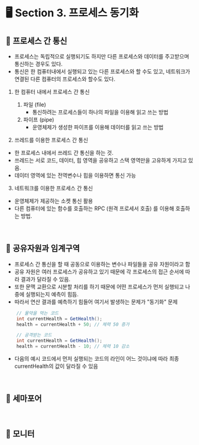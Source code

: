 # 🖥 Section 3. 프로세스 동기화

## 📍 프로세스 간 통신
- 프로세스는 독립적으로 실행되기도 하지만 다른 프로세스와 데이터를 주고받으며 통신하는 경우도 있다.
- 통신은 한 컴퓨터내에서 실행되고 있는 다른 프로세스와 할 수도 있고, 네트워크가 연결된 다른 컴퓨터의 프로세스와 할수도 있다.

1. 한 컴퓨터 내에서 프로세스 간 통신
    1. 파일 (file)
        - 통신하려는 프로세스들이 하나의 파일을 이용해 읽고 쓰는 방법
    2. 파이프 (pipe)
        - 운영체제가 생성한 파이프를 이용해 데이터를 읽고 쓰는 방법
    
2. 쓰레드를 이용한 프로세스 간 통신
- 한 프로세스 내에서 쓰레드 간 통신을 하는 것.
- 쓰레드는 서로 코드, 데이터, 힙 영역을 공유하고 스택 영역만을 고유하게 가지고 있음.
- 데이터 영역에 있는 전역변수나 힙을 이용하면 통신 가능

3. 네트워크를 이용한 프로세스 간 통신
- 운영체제가 제공하는 소켓 통신 활용
- 다른 컴퓨터에 있는 함수를 호출하는 RPC (원격 프로세서 호출) 를 이용해 호출하는 방법.

<br>

## 📍 공유자원과 임계구역
- 프로세스 간 통신을 할 때 공동으로 이용하는 변수나 파일들을 공유 자원이라고 함
- 공유 자원은 여러 프로세스가 공유하고 있기 때문에 각 프로세스의 접근 순서에 따라 결과가 달라질 수 있음.
- 또한 문맥 교환으로 시분할 처리를 하기 때문에 어떤 프로세스가 먼저 실행되고 나중에 실행되는지 예측이 힘듬.
- 따라서 연산 결과를 예측하기 힘들어 여기서 발생하는 문제가 "동기화" 문제

```java
    // 물약을 먹는 코드
    int currentHealth = GetHealth();
    health = currentHealth + 50; // 체력 50 증가

    // 공격받는 코드
    int currentHealth = GetHealth();
    health = currentHealth - 10; // 체력 10 감소
```

- 다음의 예시 코드에서 먼저 실행되는 코드의 라인이 어느 것이냐에 따라 최종 currentHealth의 값이 달라질 수 있음


<br>

## 📍 세마포어

<br>

## 📍 모니터

<br>